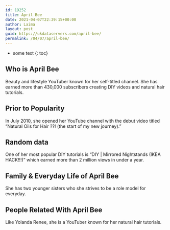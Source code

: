 ```yaml
---
id: 19252
title: April Bee
date: 2021-04-07T22:39:15+00:00
author: Laima
layout: post
guid: https://ukdataservers.com/april-bee/
permalink: /04/07/april-bee/
---
```


* some text
{: toc}


## Who is April Bee
                  
                  
                  
Beauty and lifestyle YouTuber known for her self-titled channel. She has earned more than 430,000 subscribers creating DIY videos and natural hair tutorials.
                  
              
            
              
            
                
                
                
## Prior to Popularity
                  
                  
                  
In July 2010, she opened her YouTube channel with the debut video titled &#8220;Natural Oils for Hair ??! (the start of my new journey).&#8221;
                  
              
            
              
            
                
                
                
## Random data
                  
                  
                  
One of her most popular DIY tutorials is &#8220;DIY | Mirrored Nightstands (IKEA HACK!!!)&#8221; which earned more than 2 million views in under a year.
                  
              
            
              
            
                
                
                
## Family & Everyday Life of April Bee
                  
                  
                  
She has two younger sisters who she strives to be a role model for everyday.
                  
              
            
              
            
                
                
                
## People Related With April Bee
                  
                  
                  
Like Yolanda Renee, she is a YouTuber known for her natural hair tutorials.
                  
              
            
              
            
                
              
            
              
              
            
            
              
            
          
          
          